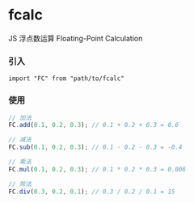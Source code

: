 # fcalc

JS 浮点数运算
Floating-Point Calculation

### 引入

```
import "FC" from "path/to/fcalc"
```

### 使用

```javascript
// 加法
FC.add(0.1, 0.2, 0.3); // 0.1 + 0.2 + 0.3 = 0.6

// 减法
FC.sub(0.1, 0.2, 0.3); // 0.1 - 0.2 - 0.3 = -0.4

// 乘法
FC.mul(0.1, 0.2, 0.3); // 0.1 * 0.2 * 0.3 = 0.006

// 除法
FC.div(0.3, 0.2, 0.1); // 0.3 / 0.2 / 0.1 = 15
```



